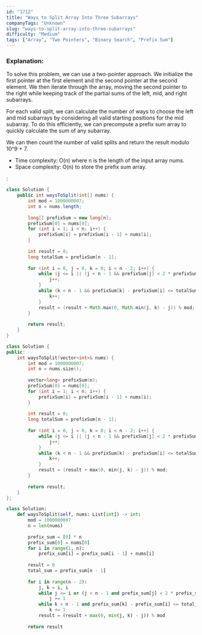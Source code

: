 ```yaml
---
id: "1712"
title: "Ways to Split Array Into Three Subarrays"
companyTags: "Unknown"
slug: "ways-to-split-array-into-three-subarrays"
difficulty: "Medium"
tags: ["Array", "Two Pointers", "Binary Search", "Prefix Sum"]
---
```


### Explanation:
To solve this problem, we can use a two-pointer approach. We initialize the first pointer at the first element and the second pointer at the second element. We then iterate through the array, moving the second pointer to the right while keeping track of the partial sums of the left, mid, and right subarrays. 

For each valid split, we can calculate the number of ways to choose the left and mid subarrays by considering all valid starting positions for the mid subarray. To do this efficiently, we can precompute a prefix sum array to quickly calculate the sum of any subarray. 

We can then count the number of valid splits and return the result modulo 10^9 + 7.

- Time complexity: O(n) where n is the length of the input array nums.
- Space complexity: O(n) to store the prefix sum array.

:

```java
class Solution {
    public int waysToSplit(int[] nums) {
        int mod = 1000000007;
        int n = nums.length;
        
        long[] prefixSum = new long[n];
        prefixSum[0] = nums[0];
        for (int i = 1; i < n; i++) {
            prefixSum[i] = prefixSum[i - 1] + nums[i];
        }
        
        int result = 0;
        long totalSum = prefixSum[n - 1];
        
        for (int i = 0, j = 0, k = 0; i < n - 2; i++) {
            while (j <= i || (j < n - 1 && prefixSum[j] < 2 * prefixSum[i])) {
                j++;
            }
            while (k < n - 1 && prefixSum[k] - prefixSum[i] <= totalSum - prefixSum[k]) {
                k++;
            }
            result = (result + Math.max(0, Math.min(j, k) - j)) % mod;
        }
        
        return result;
    }
}
```

```cpp
class Solution {
public:
    int waysToSplit(vector<int>& nums) {
        int mod = 1000000007;
        int n = nums.size();
        
        vector<long> prefixSum(n);
        prefixSum[0] = nums[0];
        for (int i = 1; i < n; i++) {
            prefixSum[i] = prefixSum[i - 1] + nums[i];
        }
        
        int result = 0;
        long totalSum = prefixSum[n - 1];
        
        for (int i = 0, j = 0, k = 0; i < n - 2; i++) {
            while (j <= i || (j < n - 1 && prefixSum[j] < 2 * prefixSum[i])) {
                j++;
            }
            while (k < n - 1 && prefixSum[k] - prefixSum[i] <= totalSum - prefixSum[k]) {
                k++;
            }
            result = (result + max(0, min(j, k) - j)) % mod;
        }
        
        return result;
    }
};
```

```python
class Solution:
    def waysToSplit(self, nums: List[int]) -> int:
        mod = 1000000007
        n = len(nums)
        
        prefix_sum = [0] * n
        prefix_sum[0] = nums[0]
        for i in range(1, n):
            prefix_sum[i] = prefix_sum[i - 1] + nums[i]
        
        result = 0
        total_sum = prefix_sum[n - 1]
        
        for i in range(n - 2):
            j, k = i, i
            while j <= i or (j < n - 1 and prefix_sum[j] < 2 * prefix_sum[i]):
                j += 1
            while k < n - 1 and prefix_sum[k] - prefix_sum[i] <= total_sum - prefix_sum[k]:
                k += 1
            result = (result + max(0, min(j, k) - j)) % mod
        
        return result
```